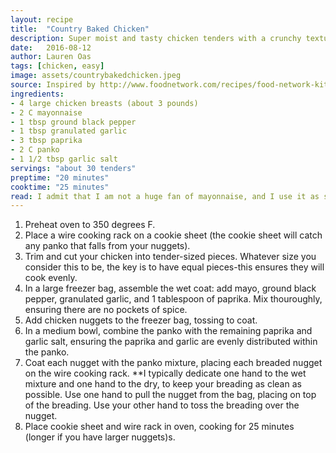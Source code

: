 ```yaml
---
layout: recipe
title:  "Country Baked Chicken"
description: Super moist and tasty chicken tenders with a crunchy texture.
date:   2016-08-12
author: Lauren Oas
tags: [chicken, easy]
image: assets/countrybakedchicken.jpeg
source: Inspired by http://www.foodnetwork.com/recipes/food-network-kitchens/oven-fried-chicken-recipe.html
ingredients:
- 4 large chicken breasts (about 3 pounds)
- 2 C mayonnaise
- 1 tbsp ground black pepper
- 1 tbsp granulated garlic
- 3 tbsp paprika
- 2 C panko
- 1 1/2 tbsp garlic salt
servings: "about 30 tenders"
preptime: "20 minutes"
cooktime: "25 minutes"
read: I admit that I am not a huge fan of mayonnaise, and I use it as sparingly as possible-but the mayo coat makes this chicken SO JUICY. As with all tenders, the key is get equal-sized tenders, to ensure they cook evenly. If your tenders aren't equal size/thickness, you will likely have both undercooked and overcooked/dry tenders-seriously detracting from your delicious meal. The spice is great, and it's a pretty easy tender to assemble. Give it a try, you won't regret it!
---
```

1. Preheat oven to 350 degrees F.
2. Place a wire cooking rack on a cookie sheet (the cookie sheet will catch any panko that falls from your nuggets).
3. Trim and cut your chicken into tender-sized pieces. Whatever size you consider this to be, the key is to have equal pieces-this ensures they will cook evenly.
4. In a large freezer bag, assemble the wet coat: add mayo, ground black pepper, granulated garlic, and 1 tablespoon of paprika. Mix thouroughly, ensuring there are no pockets of spice.
5. Add chicken nuggets to the freezer bag, tossing to coat.
6. In a medium bowl, combine the panko with the remaining paprika and garlic salt, ensuring the paprika and garlic are evenly distributed within the panko.
7. Coat each nugget with the panko mixture, placing each breaded nugget on the wire cooking rack. **I typically dedicate one hand to the wet mixture and one hand to the dry, to keep your breading as clean as possible. Use one hand to pull the nugget from the bag, placing on top of the breading. Use your other hand to toss the breading over the nugget.
9. Place cookie sheet and wire rack in oven, cooking for 25 minutes (longer if you have larger nuggets)s.
